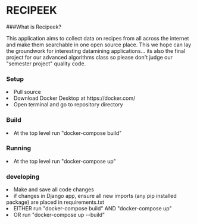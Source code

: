 <h1>RECIPEEK</h1>

###What is Recipeek?

This application aims to collect data on recipes from all across the internet and make them searchable in one open source place. This we hope can lay the groundwork for interesting datamining applications... its also the final project for our advanced algorithms class so please don't judge our "semester project" quality code.

<h3>Setup</h3>
<li>Pull source
<li>Download Docker Desktop at https://docker.com/
<li>Open terminal and go to repository directory

<h3>Build</h3>
<li>At the top level run "docker-compose build"

<h3>Running</h3>
<li>At the top level run "docker-compose up"

<h3>developing</h3>
<li>Make and save all code changes
<li>if changes in Django app, ensure all new imports (any pip installed package) are placed in requirements.txt
<li>EITHER run "docker-compose build" AND "docker-compose up"
<li>OR run "docker-compose up --build"
